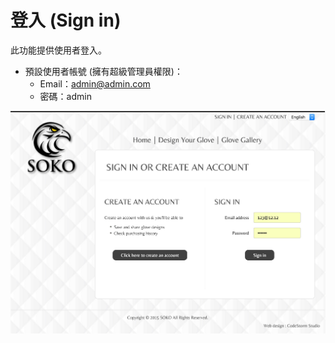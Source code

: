 # 登入 (Sign in)
此功能提供使用者登入。
* 預設使用者帳號 (擁有超級管理員權限)：
  * Email：admin@admin.com
  * 密碼：admin

<img src='./src/images/sign_in.jpg' />
